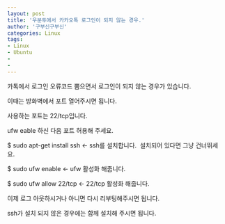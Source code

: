```yaml
---
layout: post
title: '우분투에서 카카오톡 로그인이 되지 않는 경우.'
author: '구부신구부신'
categories: Linux
tags:
- Linux
- Ubuntu
-
- 
---
```



<script> location.href='https://cafe.naver.com/develoid/833025' ; </script>

카톡에서 로그인 오류코드 뿜으면서 로그인이 되지 않는 경우가 있습니다.&nbsp;<p>이때는 방화벽에서 포트 열어주시면 됩니다.&nbsp;</p><p>사용하는 포트는 22/tcp입니다.&nbsp;</p><p>ufw eable 하신 다음 포트 허용해 주세요.</p><p>$ sudo apt-get install ssh &lt;- ssh를 설치합니다.&nbsp; 설치되어 있다면 그냥 건너뛰세요.&nbsp;</p><p>$ sudo ufw enable &lt;- ufw 활성화 해줍니다.&nbsp;</p><p>$ sudo ufw allow 22/tcp &lt;- 22/tcp 활성화 해줍니다.</p><p>이제 로그 아웃하시거나 아니면 다시 리부팅해주시면 됩니다.&nbsp;</p><p>ssh가 설치 되지 않은 경우에는 함께 설치해 주시면 됩니다.&nbsp;</p>
